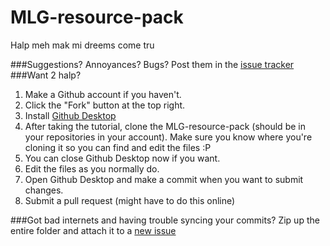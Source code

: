 # MLG-resource-pack
Halp meh mak mi dreems come tru

###Suggestions? Annoyances? Bugs?
Post them in the [issue tracker](https://github.com/RoboMWM/MLG-resource-pack/issues)
###Want 2 halp?

1. Make a Github account if you haven't.
2. Click the "Fork" button at the top right.
2. Install [Github Desktop](http://desktop.github.com/)
3. After taking the tutorial, clone the MLG-resource-pack (should be in your repositories in your account). Make sure you know where you're cloning it so you can find and edit the files :P
4. You can close Github Desktop now if you want.
4. Edit the files as you normally do.
5. Open Github Desktop and make a commit when you want to submit changes.
6. Submit a pull request (might have to do this online)

###Got bad internets and having trouble syncing your commits?
Zip up the entire folder and attach it to a [new issue](https://github.com/MLG-Fortress/MLG-resource-pack/issues)
